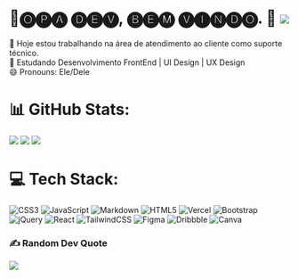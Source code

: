 # 💫🅞🅟🅐 🅓🅔🅥, 🅑🅔🅜 🅥🅘🅝🅓🅞. 👾 [![](https://visitcount.itsvg.in/api?id=Miked0&icon=0&color=12)](https://visitcount.itsvg.in)


🔭 Hoje estou trabalhando na área de atendimento ao cliente como suporte técnico.<br>🌱 Estudando Desenvolvimento FrontEnd | UI Design | UX Design<br>😄 Pronouns: Ele/Dele

# 📊 GitHub Stats:
![](https://github-readme-stats.vercel.app/api?username=Miked0&theme=great-gatsby&hide_border=false&include_all_commits=true&count_private=true)
![](https://github-readme-streak-stats.herokuapp.com/?user=Miked0&theme=great-gatsby&hide_border=false)
![](https://github-readme-stats.vercel.app/api/top-langs/?username=Miked0&theme=great-gatsby&hide_border=false&include_all_commits=true&count_private=true&layout=compact)


# 💻 Tech Stack:
![CSS3](https://img.shields.io/badge/css3-%231572B6.svg?style=for-the-badge&logo=css3&logoColor=white) ![JavaScript](https://img.shields.io/badge/javascript-%23323330.svg?style=for-the-badge&logo=javascript&logoColor=%23F7DF1E) ![Markdown](https://img.shields.io/badge/markdown-%23000000.svg?style=for-the-badge&logo=markdown&logoColor=white) ![HTML5](https://img.shields.io/badge/html5-%23E34F26.svg?style=for-the-badge&logo=html5&logoColor=white) ![Vercel](https://img.shields.io/badge/vercel-%23000000.svg?style=for-the-badge&logo=vercel&logoColor=white) ![Bootstrap](https://img.shields.io/badge/bootstrap-%23563D7C.svg?style=for-the-badge&logo=bootstrap&logoColor=white) ![jQuery](https://img.shields.io/badge/jquery-%230769AD.svg?style=for-the-badge&logo=jquery&logoColor=white) ![React](https://img.shields.io/badge/react-%2320232a.svg?style=for-the-badge&logo=react&logoColor=%2361DAFB) ![TailwindCSS](https://img.shields.io/badge/tailwindcss-%2338B2AC.svg?style=for-the-badge&logo=tailwind-css&logoColor=white) 	![Figma](https://img.shields.io/badge/figma-%23F24E1E.svg?style=for-the-badge&logo=figma&logoColor=white) ![Dribbble](https://img.shields.io/badge/Dribbble-EA4C89?style=for-the-badge&logo=dribbble&logoColor=white) ![Canva](https://img.shields.io/badge/Canva-%2300C4CC.svg?style=for-the-badge&logo=Canva&logoColor=white)

### ✍️ Random Dev Quote
![](https://quotes-github-readme.vercel.app/api?type=horizontal&theme=merko)



